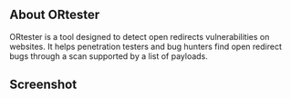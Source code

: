 ## About ORtester

ORtester is a tool designed to detect open redirects vulnerabilities on websites. It helps penetration testers and bug hunters find open redirect bugs through a scan supported by a list of payloads.

## Screenshot
